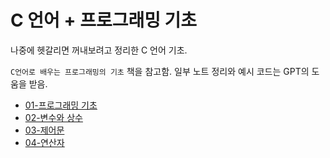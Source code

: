 # C 언어 + 프로그래밍 기초

나중에 헷갈리면 꺼내보려고 정리한 C 언어 기초.

`C언어로 배우는 프로그래밍의 기초` 책을 참고함. 일부 노트 정리와 예시 코드는 GPT의 도움을 받음.

- [01-프로그래밍 기초](/01-%ED%94%84%EB%A1%9C%EA%B7%B8%EB%9E%98%EB%B0%8D-%EA%B8%B0%EC%B4%88.md)
- [02-변수와 상수](/02-%EB%B3%80%EC%88%98%EC%99%80-%EC%83%81%EC%88%98/)
- [03-제어문](/03-%EC%A0%9C%EC%96%B4%EB%AC%B8/)
- [04-연산자](/04-%EC%97%B0%EC%82%B0%EC%9E%90/)
